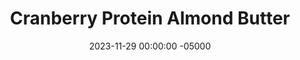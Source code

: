 ---
layout: post
title:  "Cranberry Protein Almond Butter"
date:   2023-11-29 00:00:00 -05000
categories: 
- Recipes
- Sweet Spreads
permalink: /recipes/cran-almond
image: /assets/Food/Sweet Spreads/Flavored Nut Butters/flavored-pb-cran-almond.jpg
ing: cranalmond-ing
facts: cranalmond-facts
section1: 
start2: 
section2: 
start3: 
section3: 
start4: 
section4: 
start5: 
section5: 
Prep: 10
Rest: 
Cook: 
Source1: 
Source2: 
whisk: https://s.samsungfood.com/ojODH
tags: 
- nut butter
- peanut butter
- almond butter
- pistachio butter
- blend
- natural nut butter
- creamy
- chunky
- fruity
- protein
- whey
- spread
- sandwich
- almond extract
- applesauce
- unsweetened applesauce
Description: I love myself a classic natural nut butter, but sometimes I like to mix it up with various different flavors. It's sweet but sugar free, healthy, and lower in fat, since some of the nuts are replaced with fruit or other ingredients. I've also added a scoop of protein powder to add some more protein, since there is proportionally less nuts than regular nut butter.
Instructions: 
- In a food processor, blend together the nuts until a smooth nut butter is formed. Scrape down the sides every minute or so. This should take about 5-10 minutes<br><br>

- Then, choose your flavor, and blend in the rest of the ingredients with the salt (optional, depending on the saltiness of your nuts), sweetener (liquid monk fruit or stevia), and protein powder (unflavored whey)<br><br>

- Cranberry Almond - use almonds as your nut, along with 3 oz (85 g) fresh cranberries, 1/4 cup (60 g) unsweetened applesauce, and 1/2 tsp (2.5 g) almond extract<br><br>

- For my other flavored nut butters, check out the links below<br>
- <a href="choc-pb">Chocolate Banana Protein Peanut Butter</a><br>
- <a href="straw-mint">Strawberry Mint Protein Pistachio Butter</a><br>
---
